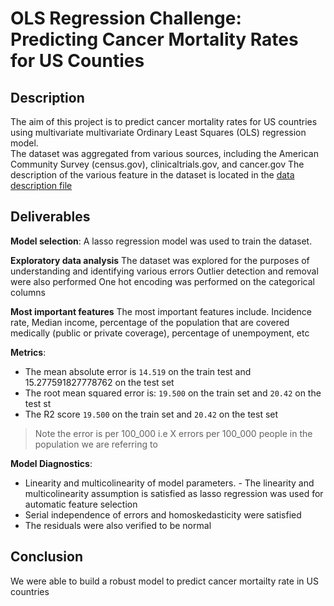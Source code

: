# OLS Regression Challenge: Predicting Cancer Mortality Rates for US Counties

## Description
The aim of this project is to predict cancer mortality rates for US countries using multivariate multivariate Ordinary Least Squares (OLS) regression model.  
The dataset was aggregated from various sources, including the American Community Survey (census.gov), clinicaltrials.gov, and cancer.gov
The description of the various feature in the dataset is located in the [data description file](data_description.md)

## Deliverables
**Model selection**:
A lasso regression model was used to train the dataset.

**Exploratory data analysis**
The dataset was explored for the purposes of understanding and identifying various errors
Outlier detection and removal were also performed
One hot encoding was performed on the categorical columns

**Most important features**
The most important features include. 
Incidence rate, Median income, percentage of the population that are covered medically (public or private coverage), percentage of unempoyment, etc

**Metrics**: 
+ The mean absolute error is `14.519` on the train test and 15.277591827778762 on the test set
+ The root mean squared error is: `19.500` on the train  set and `20.42` on the test st
+ The R2 score `19.500` on the train set and `20.42` on the test set

> Note the error is per 100_000 i.e X errors per 100_000 people in the population we are referring to

**Model Diagnostics**: 
   - Linearity and multicolinearity of model parameters. - The linearity and multicolinearity assumption is satisfied as lasso regression was used for automatic feature selection
   - Serial independence of errors and  homoskedasticity were satisfied
   - The residuals were also verified to be normal

## Conclusion
We were able to build a robust model to predict cancer mortailty rate in US countries
